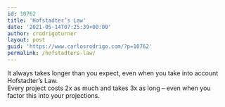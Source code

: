 ```yaml
---
id: 10762
title: 'Hofstadter’s Law'
date: '2021-05-14T07:25:39+00:00'
author: crodrigoturner
layout: post
guid: 'https://www.carlosrodrigo.com/?p=10762'
permalink: /hofstadters-law/
---
```


It always takes longer than you expect, even when you take into account Hofstadter’s Law.  
Every project costs 2x as much and takes 3x as long – even when you factor this into your projections.